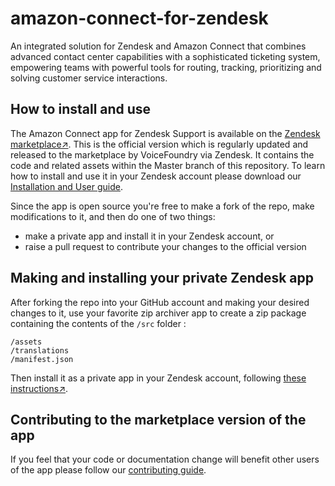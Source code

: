 # amazon-connect-for-zendesk
An integrated solution for Zendesk and Amazon Connect that combines advanced contact center capabilities with a sophisticated ticketing system, empowering teams with powerful tools for routing, tracking, prioritizing and solving customer service interactions.
## How to install and use
The Amazon Connect app for Zendesk Support is available on the [Zendesk marketplace↗](https://www.zendesk.com/apps/support/amazon-connect/). This is the official version which is regularly updated and released to the marketplace by VoiceFoundry via Zendesk. It contains the code and related assets within the Master branch of this repository. To learn how to install and use it in your Zendesk account please download our [Installation and User guide](docs/Amazon%20Connect%20App%20for%20Zendesk%20v2.1.2%20-%20Installation%20and%20User%20Guide.pdf).

Since the app is open source you're free to make a fork of the repo, make modifications to it, and then do one of two things:
- make a private app and install it in your Zendesk account, or
- raise a pull request to contribute your changes to the official version
## Making and installing your private Zendesk app
After forking the repo into your GitHub account and making your desired changes to it, use your favorite zip archiver app to create a zip package containing the contents of the `/src` folder :
```
/assets
/translations
/manifest.json
```
Then install it as a private app in your Zendesk account, following [these instructions↗](https://support.zendesk.com/hc/en-us/articles/203662486-Managing-your-installed-apps#topic_x3y_r22_r5).
## Contributing to the marketplace version of the app
If you feel that your code or documentation change will benefit other users of the app please follow our [contributing guide](CONTRIBUTING.md).
